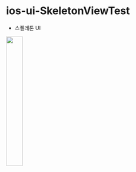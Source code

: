# ios-ui-SkeletonViewTest
- 스켈레톤 UI 

<img src = "https://user-images.githubusercontent.com/26668309/169246780-7c997003-1cfa-4b48-b17d-0686e9ff525f.gif" width = 30%>
